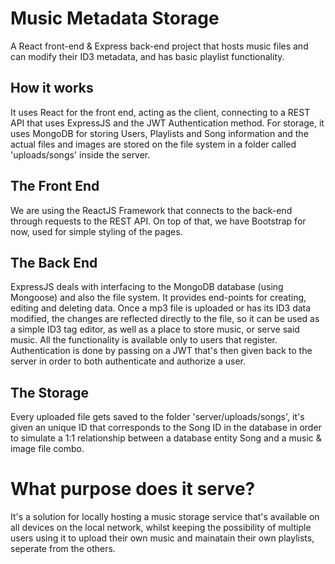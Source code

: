# Music Metadata Storage
A React front-end &amp; Express back-end project that hosts music files and can modify their ID3 metadata, and has basic playlist functionality.

## How it works
It uses React for the front end, acting as the client, connecting to a REST API that uses ExpressJS and the JWT Authentication method.
For storage, it uses MongoDB for storing Users, Playlists and Song information and the actual files and images are stored on the file system in a folder called 'uploads/songs' inside the server.

## The Front End
We are using the ReactJS Framework that connects to the back-end through requests to the REST API. On top of that, we have Bootstrap for now, used for simple styling of the pages.

## The Back End
ExpressJS deals with interfacing to the MongoDB database (using Mongoose) and also the file system. It provides end-points for creating, editing and deleting data.
Once a mp3 file is uploaded or has its ID3 data modified, the changes are reflected directly to the file, so it can be used as a simple ID3 tag editor, as well as a place to store music, or serve said music.
All the functionality is available only to users that register. Authentication is done by passing on a JWT that's then given back to the server in order to both authenticate and authorize a user.

## The Storage
Every uploaded file gets saved to the folder 'server/uploads/songs', it's given an unique ID that corresponds to the Song ID in the database in order to simulate a 1:1 relationship between a database entity Song and a music & image file combo.

# What purpose does it serve?
It's a solution for locally hosting a music storage service that's available on all devices on the local network, whilst keeping the possibility of multiple users using it to upload their own music and mainatain their own playlists, seperate from the others.
